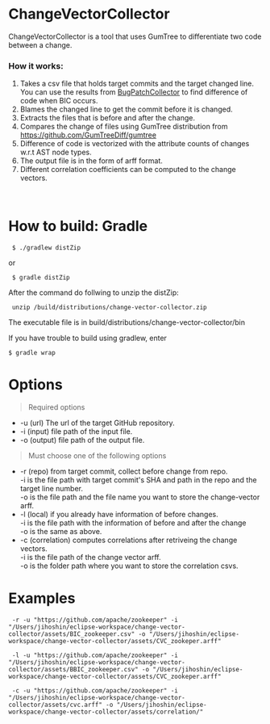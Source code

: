 # ChangeVectorCollector

ChangeVectorCollector is a tool that uses GumTree to differentiate two code between a change.

### How it works:
1. Takes a csv file that holds target commits and the target changed line.
<br> You can use the results from [BugPatchCollector](https://github.com/HGUISEL/bugpatchcollector) to find difference of code when BIC occurs.
2. Blames the changed line to get the commit before it is changed.
3. Extracts the files that is before and after the change.
4. Compares the change of files using GumTree distribution from https://github.com/GumTreeDiff/gumtree
5. Difference of code is vectorized with the attribute counts of changes w.r.t AST node types.
6. The output file is in the form of arff format.
7. Different correlation coefficients can be computed to the change vectors.

<br>

# How to build: Gradle
<pre><code> $ ./gradlew distZip </code></pre>
or
<pre><code> $ gradle distZip </code></pre>

After the command do follwing to unzip the distZip:
<pre><code> unzip /build/distributions/change-vector-collector.zip </code></pre>

The executable file is in build/distributions/change-vector-collector/bin

If you have trouble to build using gradlew, enter
<pre><code>$ gradle wrap</code></pre>

 
 # Options
 >Required options 
* -u (url) The url of the target GitHub repository.
* -i (input) file path of the input file.
* -o (output) file path of the output file.
>Must choose one of the following options
* -r (repo) from target commit, collect before change from repo.
<br> -i is the file path with target commit's SHA and path in the repo and the target line number.
<br> -o is the file path and the file name you want to store the change-vector arff.
* -l (local) if you already have information of before changes. 
<br> -i is the file path with the information of before and after the change
<br> -o is the same as above.
* -c (correlation) computes correlations after retriveing the change vectors.
<br> -i is the file path of the change vector arff.
<br> -o is the folder path where you want to store the correlation csvs.

# Examples

<pre><code> -r -u "https://github.com/apache/zookeeper" -i "/Users/jihoshin/eclipse-workspace/change-vector-collector/assets/BIC_zookeeper.csv" -o "/Users/jihoshin/eclipse-workspace/change-vector-collector/assets/CVC_zookeper.arff" </code></pre>

<pre><code> -l -u "https://github.com/apache/zookeeper" -i "/Users/jihoshin/eclipse-workspace/change-vector-collector/assets/BBIC_zookeeper.csv" -o "/Users/jihoshin/eclipse-workspace/change-vector-collector/assets/CVC_zookeper.arff" </code></pre>

<pre><code> -c -u "https://github.com/apache/zookeeper" -i "/Users/jihoshin/eclipse-workspace/change-vector-collector/assets/cvc.arff" -o "/Users/jihoshin/eclipse-workspace/change-vector-collector/assets/correlation/" </code></pre>

